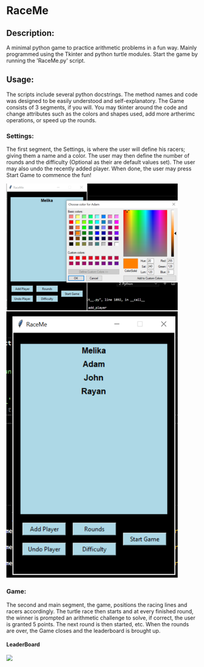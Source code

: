 # RaceMe

## Description:
A minimal python game to practice arithmetic problems in a fun way. Mainly programmed using the Tkinter and python turtle modules. Start the game by running the 'RaceMe.py' script. 

## Usage:
The scripts include several python docstrings. The method names and code was designed to be easily understood and self-explanatory. The Game consists of 3 segments, if you will. You may tkinter around the code and change attributes such as the colors and shapes used, add more artherimc operations, or speed up the rounds. 

### Settings:
The first segment, the Settings, is where the user will define his racers; giving them a name and a color. The user may then define the number of rounds and the difficulty (Optional as their are default values set). The user may also undo the recently added player. When done, the user may press Start Game to commence the fun!

<img src="RaceME_README/Pic_1.png" width=450>
<img src="RaceME_README/Pic_2.png" width=450>

### Game:
The second and main segment, the game, positions the racing lines and racers accordingly. The turtle race then starts and at every finished round, the winner is prompted an arithmetic challenge to solve, if correct, the user is granted 5 points. The next round is then started, etc. When the rounds are over, the Game closes and the leaderboard is brought up.



#### LeaderBoard
<img src="RMP_README/Error.png" width=500>
